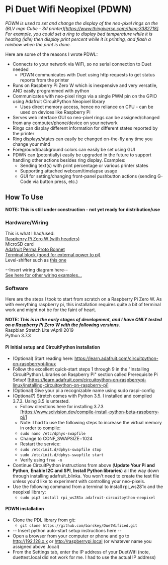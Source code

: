 # Pi Duet Wifi Neopixel (PDWN)

_PDWN is used to set and change the display of the neo-pixel rings on the (BLV mgn Cube - 3d printer)[https://www.thingiverse.com/thing:3382718]. For example, you could set a ring to display bed temperature while it is heating (idle) then display print percent while it is printing, and flash a rainbow when the print is done._

Here are some of the reasons I wrote PDWL:
* Connects to your network via WiFi, so no serial connection to Duet needed
  * PDWN communicates with Duet using http requests to get status reports from the printer
* Runs on Raspberry Pi Zero W which is inexpensive and very versatile, AND easily programmed with python
* Communicates with neo-pixel rings via a single PWM pin on the GPIO using Adafruit CircuitPython Neopixel library
  * Uses direct memory access, hence no reliance on CPU - can be used on devices like Raspberry Pi
* Serves web interface GUI so neo-pixel rings can be assigned/changed from any computer/phone/device on your network
* Rings can display different information for different states reported by the printer
* Ring displays/states can easily be changed on-the-fly any time you change your mind
* Foreground/background colors can easily be set using GUI
* PDWN can (potentially) easily be upgraded in the future to support handling other actions besides ring display.
  Examples:
  * Sending text(s) with print percentage or various printer states
  * Supporting attached webcam/timelapse usage
  * GUI for setting/changing front-panel pushbutton actions (sending G-Code via button press, etc.)

## How To Use
**NOTE: This is still under construction - not yet ready for distribution/use**

### Hardware/Wiring
This is what I had/used:  
[Raspberry Pi Zero W (with headers)](https://www.adafruit.com/product/3708)  
MicroSD card  
[Adafruit Perma Proto Bonnet](https://www.adafruit.com/product/3203)  
[Terminal block (good for external power to pi)](https://www.adafruit.com/product/724)  
Level-shifter such as [this one](https://www.adafruit.com/product/735)  

--Insert wiring diagram here--  
[See here for other wiring examples...](https://learn.adafruit.com/neopixels-on-raspberry-pi/raspberry-pi-wiring)


### Software
Here are the steps I took to start from scratch on a Raspberry Pi Zero W. As with everything raspberry pi, this installation requires quite a bit of terminal work and might not be for the faint of heart.

**NOTE: _This is in the early stages of development, and I have ONLY tested on a Raspberry Pi Zero W with the following versions._**  
Raspbian Stretch Lite vApril 2019  
Python 3.7.3  

#### Pi Initial setup and CircuitPython installation
* (Optional) Start reading here: https://learn.adafruit.com/circuitpython-on-raspberrypi-linux
* Follow the excellent quick-start steps 1 through 9 in the "Installing CircuitPython Libraries on Raspberry Pi" section called Prerequisite Pi Setup! [https://learn.adafruit.com/circuitpython-on-raspberrypi-linux/installing-circuitpython-on-raspberry-pi]
* (Optional) Give your pi a recognizable name using sudo raspi-config
* (Optional?) Stretch comes with Python 3.5. I installed and compiled 3.7.3. Using 3.5 is untested.
  * Follow directions here for installing 3.7.3 [https://www.scivision.dev/compile-install-python-beta-raspberry-pi/]
  * Note: I had to use the following steps to increase the virtual memory in order to compile:
  * `sudo nano /etc/dphys-swapfile`
  * Change to CONF_SWAPSIZE=1024
  * Restart the service:
  * `sudo /etc/init.d/dphys-swapfile stop`
  * `sudo /etc/init.d/dphys-swapfile start`
  * Verify using `free -m`
* Continue CircuitPython instructions from above (**Update Your Pi and Python**, **Enable I2C and SPI**, **Install Python libraries**) all the way down through installing adafruit_blinka. You won't need to create the test file unless you'd like to experiment with controlling your neo-pixels.
* Use the following command from a terminal to install rpi_ws281x and the neopixel library:
  * `sudo pip3 install rpi_ws281x adafruit-circuitpython-neopixel`

#### PDWN installation
* Clone the PDL library from git:
  * `git clone https://github.com/barskey/DuetWifiLed.git`
* -- Insert python auto-start setup instructions here --
* Open a browser from your computer or phone and go to http://192.128.x.x or http://raspberrypi.local (or whatever name you assigned above .local)
* From the Settings tab, enter the IP address of your DuetWifi (note, duettest.local did not work for me. I had to use the actual IP address)
